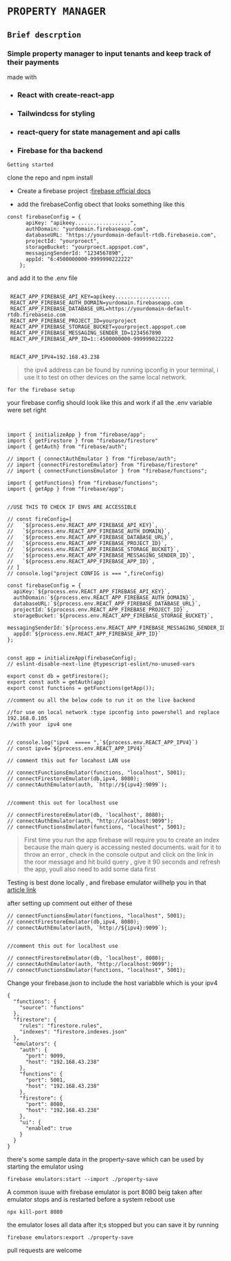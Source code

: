 # `PROPERTY MANAGER`

## `Brief descrption`
### Simple property manager to input tenants and keep track of their payments 

made with 
- ### React with create-react-app

- ### Tailwindcss for styling

- ### react-query for state management and api calls
- ### Firebase for tha backend 


`Getting started`

clone the repo and npm install

- Create a firebase project :[firebase official docs](https://cloud.google.com/firestore/docs/client/get-firebase)

- add the firebaseConfig obect that looks something like this
```
const firebaseConfig = {
      apiKey: "apikeey..................",
      authDomain: "yurdomain.firebaseapp.com",
      databaseURL: "https://yourdomain-default-rtdb.firebaseio.com",
      projectId: "yourproect",
      storageBucket: "yourproect.appspot.com",
      messagingSenderId: "1234567890",
      appId: "6:4500000000-9999990222222"
    };

``` 
and add it to the .env file

```

 REACT_APP_FIREBASE_API_KEY=apikeey..................
 REACT_APP_FIREBASE_AUTH_DOMAIN=yurdomain.firebaseapp.com
 REACT_APP_FIREBASE_DATABASE_URL=https://yourdomain-default-rtdb.firebaseio.com
 REACT_APP_FIREBASE_PROJECT_ID=yourproject
 REACT_APP_FIREBASE_STORAGE_BUCKET=yourproject.appspot.com
 REACT_APP_FIREBASE_MESSAGING_SENDER_ID=1234567890
 REACT_APP_FIREBASE_APP_ID=1::4500000000-9999990222222


 REACT_APP_IPV4=192.168.43.238
```

> the ipv4 address can be found by running ipconfig in your terminal,
> i use it to test on other devices on the same local network.

`for the firebase setup`

your firebase config should look like this and work if all the .env variable were set right

```


import { initializeApp } from "firebase/app";
import { getFirestore } from "firebase/firestore"
import { getAuth} from "firebase/auth";

// import { connectAuthEmulator } from "firebase/auth";
// import {connectFirestoreEmulator} from "firebase/firestore"
// import { connectFunctionsEmulator } from "firebase/functions";

import { getFunctions} from "firebase/functions";
import { getApp } from "firebase/app";


//USE THIS TO CHECK IF ENVS ARE ACCESSIBLE

// const fireConfig=[
//   `${process.env.REACT_APP_FIREBASE_API_KEY}`,
//   `${process.env.REACT_APP_FIREBASE_AUTH_DOMAIN}`,
//   `${process.env.REACT_APP_FIREBASE_DATABASE_URL}`,
//   `${process.env.REACT_APP_FIREBASE_PROJECT_ID}`,
//   `${process.env.REACT_APP_FIREBASE_STORAGE_BUCKET}`,
//   `${process.env.REACT_APP_FIREBASE_MESSAGING_SENDER_ID}`,
//   `${process.env.REACT_APP_FIREBASE_APP_ID}`,
// ]
// console.log("project CONFIG is === ",fireConfig)

const firebaseConfig = {
  apiKey:`${process.env.REACT_APP_FIREBASE_API_KEY}`,
  authDomain:`${process.env.REACT_APP_FIREBASE_AUTH_DOMAIN}`,
  databaseURL:`${process.env.REACT_APP_FIREBASE_DATABASE_URL}`,
  projectId:`${process.env.REACT_APP_FIREBASE_PROJECT_ID}`,
  storageBucket:`${process.env.REACT_APP_FIREBASE_STORAGE_BUCKET}`,
  messagingSenderId:`${process.env.REACT_APP_FIREBASE_MESSAGING_SENDER_ID}`,
  appId:`${process.env.REACT_APP_FIREBASE_APP_ID}`
};


const app = initializeApp(firebaseConfig);
// eslint-disable-next-line @typescript-eslint/no-unused-vars

export const db = getFirestore();
export const auth = getAuth(app)
export const functions = getFunctions(getApp());

//comment ou all the below code to run it on the live backend 

//for use on local network :type ipconfig into powershell and replace 192.168.0.105 
//with your  ipv4 one


// console.log("ipv4  ===== ",`${process.env.REACT_APP_IPV4}`)
// const ipv4=`${process.env.REACT_APP_IPV4}` 

// comment this out for locahost LAN use

// connectFunctionsEmulator(functions, "localhost", 5001);
// connectFirestoreEmulator(db,ipv4, 8080);
// connectAuthEmulator(auth, `http://${ipv4}:9099`);


//comment this out for localhost use

// connectFirestoreEmulator(db, 'localhost', 8080);
// connectAuthEmulator(auth, "http://localhost:9099");
// connectFunctionsEmulator(functions, "localhost", 5001);

```

> First time you run the app firebase will require you to create an index because the main query is accessing nested documents. wait for it to throw an error , check in the console output and click on the link in the roor message and hit build query , give it 90 seconds and refresh the app,
 youll also need to add some data first

Testing is best done locally , and firebase emulator willhelp you in that 
[article link](https://dev.to/tigawanna/firebase-emulator-16l2)

after setting up comment out either of these

```
// connectFunctionsEmulator(functions, "localhost", 5001);
// connectFirestoreEmulator(db,ipv4, 8080);
// connectAuthEmulator(auth, `http://${ipv4}:9099`);


//comment this out for localhost use

// connectFirestoreEmulator(db, 'localhost', 8080);
// connectAuthEmulator(auth, "http://localhost:9099");
// connectFunctionsEmulator(functions, "localhost", 5001);

```

Change your firebase.json  to include the host variabble which is your ipv4 

```
{
  "functions": {
    "source": "functions"
  },
  "firestore": {
    "rules": "firestore.rules",
    "indexes": "firestore.indexes.json"
  },
  "emulators": {
    "auth": {
      "port": 9099,
      "host": "192.168.43.238"
    },
    "functions": {
      "port": 5001,
      "host": "192.168.43.238"
    },
    "firestore": {
      "port": 8080,
      "host": "192.168.43.238"
    },
    "ui": {
      "enabled": true
    }
  }
}

```



there's some sample data in the property-save which can be used by starting the emulator using
```
firebase emulators:start --import ./property-save
```

A common isuue with firebase emulator is port 8080 beig taken after emulator stops and is restarted before a system reboot
use
```
npx kill-port 8080
``` 
 the emulator loses all data after it;s stopped but you can save it by running 

 ```
 firebase emulators:export ./property-save
 ```



pull requests are welcome
